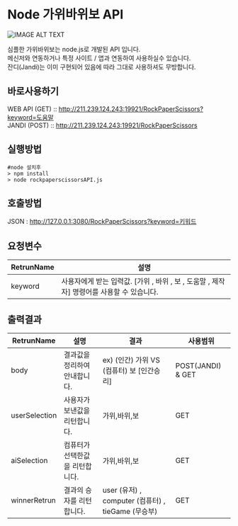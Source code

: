 Node 가위바위보 API
==================

![IMAGE ALT TEXT](https://user-images.githubusercontent.com/36251104/56402925-43978580-629a-11e9-95f8-d1d030ae5d35.PNG)

심플한 가위바위보는 node.js로 개발된 API 입니다.<br>
메신저와 연동하거나 특정 사이트 / 앱과 연동하여 사용하실수 있습니다.<br>
잔디(Jandi)는 이미 구현되어 있음에 따라 그대로 사용하셔도 무방합니다.

바로사용하기
-----------
WEB API (GET) :: http://211.239.124.243:19921/RockPaperScissors?keyword=도움말 <br>
JANDI (POST) :: http://211.239.124.243:19921/RockPaperScissors


실행방법
--------
<pre><code>#node 설치후
> npm install
> node rockpaperscissorsAPI.js
</code></pre>

호출방법
--------
JSON : http://127.0.0.1:3080/RockPaperScissors?keyword=키워드 

요청변수
--------
| RetrunName | 설명 |
| ------ | ------ |
| keyword | 사용자에게 받는 입력값. [가위 , 바위 , 보 , 도움말 , 제작자] 명령어를 사용할 수 있습니다.|


출력결과
--------  
| RetrunName | 설명 | 결과 | 사용범위 |
| ------ | ------ | ------ | ------ |
| body | 결과값을 정리하여 안내합니다. | ex) (인간) 가위 VS (컴퓨터) 보 [인간승리] |POST(JANDI) & GET|
| userSelection | 사용자가 보낸값을 리턴합니다. | 가위,바위,보 | GET|
| aiSelection | 컴퓨터가 선택한값을 리턴합니다. | 가위,바위,보 | GET|
| winnerRetrun | 결과의 승자를 리턴합니다. | user (유저) , computer (컴퓨터) , tieGame (무승부) | GET|
